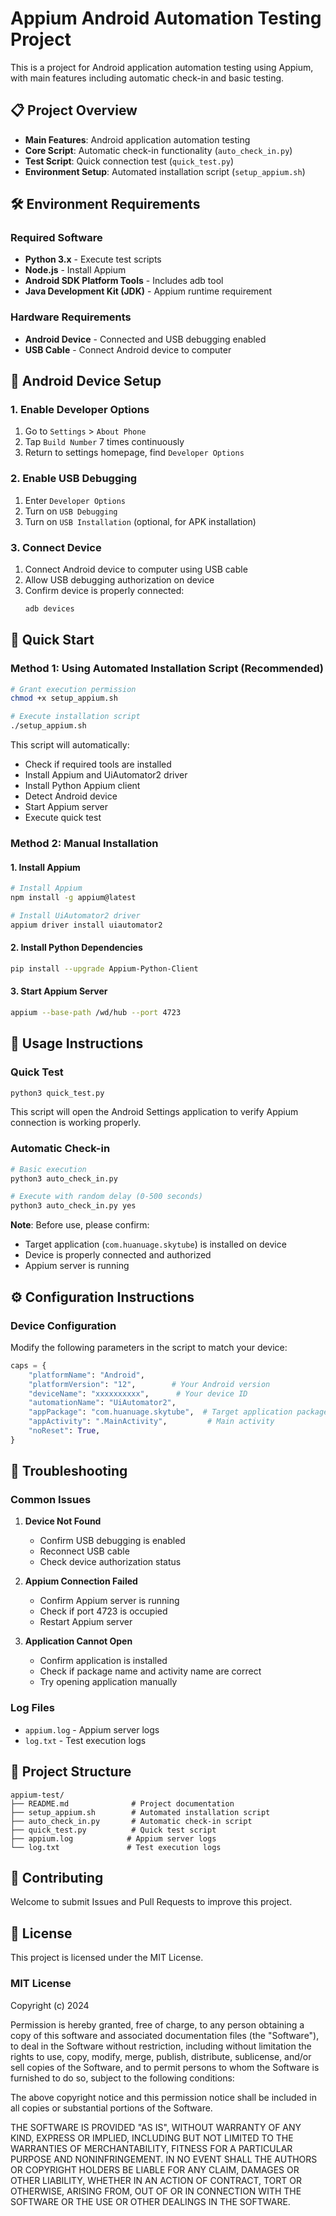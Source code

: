 # Appium Android Automation Testing Project

This is a project for Android application automation testing using Appium, with main features including automatic check-in and basic testing.

## 📋 Project Overview

- **Main Features**: Android application automation testing
- **Core Script**: Automatic check-in functionality (`auto_check_in.py`)
- **Test Script**: Quick connection test (`quick_test.py`)
- **Environment Setup**: Automated installation script (`setup_appium.sh`)

## 🛠️ Environment Requirements

### Required Software
- **Python 3.x** - Execute test scripts
- **Node.js** - Install Appium
- **Android SDK Platform Tools** - Includes adb tool
- **Java Development Kit (JDK)** - Appium runtime requirement

### Hardware Requirements
- **Android Device** - Connected and USB debugging enabled
- **USB Cable** - Connect Android device to computer

## 📱 Android Device Setup

### 1. Enable Developer Options
1. Go to `Settings` > `About Phone`
2. Tap `Build Number` 7 times continuously
3. Return to settings homepage, find `Developer Options`

### 2. Enable USB Debugging
1. Enter `Developer Options`
2. Turn on `USB Debugging`
3. Turn on `USB Installation` (optional, for APK installation)

### 3. Connect Device
1. Connect Android device to computer using USB cable
2. Allow USB debugging authorization on device
3. Confirm device is properly connected:
   ```bash
   adb devices
   ```

## 🚀 Quick Start

### Method 1: Using Automated Installation Script (Recommended)

```bash
# Grant execution permission
chmod +x setup_appium.sh

# Execute installation script
./setup_appium.sh
```

This script will automatically:
- Check if required tools are installed
- Install Appium and UiAutomator2 driver
- Install Python Appium client
- Detect Android device
- Start Appium server
- Execute quick test

### Method 2: Manual Installation

#### 1. Install Appium
```bash
# Install Appium
npm install -g appium@latest

# Install UiAutomator2 driver
appium driver install uiautomator2
```

#### 2. Install Python Dependencies
```bash
pip install --upgrade Appium-Python-Client
```

#### 3. Start Appium Server
```bash
appium --base-path /wd/hub --port 4723
```

## 📝 Usage Instructions

### Quick Test
```bash
python3 quick_test.py
```
This script will open the Android Settings application to verify Appium connection is working properly.

### Automatic Check-in
```bash
# Basic execution
python3 auto_check_in.py

# Execute with random delay (0-500 seconds)
python3 auto_check_in.py yes
```

**Note**: Before use, please confirm:
- Target application (`com.huanuage.skytube`) is installed on device
- Device is properly connected and authorized
- Appium server is running

## ⚙️ Configuration Instructions

### Device Configuration
Modify the following parameters in the script to match your device:

```python
caps = {
    "platformName": "Android",
    "platformVersion": "12",        # Your Android version
    "deviceName": "xxxxxxxxxx",      # Your device ID
    "automationName": "UiAutomator2",
    "appPackage": "com.huanuage.skytube",  # Target application package name
    "appActivity": ".MainActivity",         # Main activity
    "noReset": True,
}
```

## 🔧 Troubleshooting

### Common Issues

1. **Device Not Found**
   - Confirm USB debugging is enabled
   - Reconnect USB cable
   - Check device authorization status

2. **Appium Connection Failed**
   - Confirm Appium server is running
   - Check if port 4723 is occupied
   - Restart Appium server

3. **Application Cannot Open**
   - Confirm application is installed
   - Check if package name and activity name are correct
   - Try opening application manually

### Log Files
- `appium.log` - Appium server logs
- `log.txt` - Test execution logs

## 📁 Project Structure

```
appium-test/
├── README.md              # Project documentation
├── setup_appium.sh        # Automated installation script
├── auto_check_in.py       # Automatic check-in script
├── quick_test.py          # Quick test script
├── appium.log            # Appium server logs
└── log.txt               # Test execution logs
```

## 🤝 Contributing

Welcome to submit Issues and Pull Requests to improve this project.

## 📄 License

This project is licensed under the MIT License.

### MIT License

Copyright (c) 2024

Permission is hereby granted, free of charge, to any person obtaining a copy
of this software and associated documentation files (the "Software"), to deal
in the Software without restriction, including without limitation the rights
to use, copy, modify, merge, publish, distribute, sublicense, and/or sell
copies of the Software, and to permit persons to whom the Software is
furnished to do so, subject to the following conditions:

The above copyright notice and this permission notice shall be included in all
copies or substantial portions of the Software.

THE SOFTWARE IS PROVIDED "AS IS", WITHOUT WARRANTY OF ANY KIND, EXPRESS OR
IMPLIED, INCLUDING BUT NOT LIMITED TO THE WARRANTIES OF MERCHANTABILITY,
FITNESS FOR A PARTICULAR PURPOSE AND NONINFRINGEMENT. IN NO EVENT SHALL THE
AUTHORS OR COPYRIGHT HOLDERS BE LIABLE FOR ANY CLAIM, DAMAGES OR OTHER
LIABILITY, WHETHER IN AN ACTION OF CONTRACT, TORT OR OTHERWISE, ARISING FROM,
OUT OF OR IN CONNECTION WITH THE SOFTWARE OR THE USE OR OTHER DEALINGS IN THE
SOFTWARE.